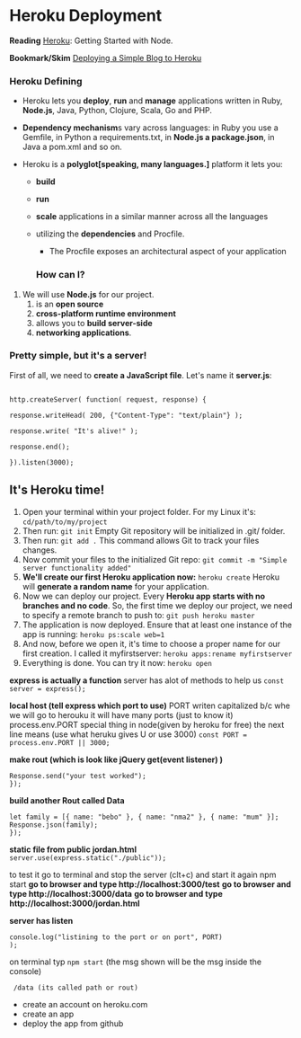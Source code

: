 # Heroku Deployment 

**Reading**
[Heroku](https://devcenter.heroku.com/articles/getting-started-with-nodejs): Getting Started with Node.

**Bookmark/Skim**
[Deploying a Simple Blog to Heroku](https://howtonode.org/deploy-blog-to-heroku)

### Heroku Defining 

- Heroku lets you **deploy**, **run** and **manage** applications written in Ruby, **Node.js**, Java, Python, Clojure, Scala, Go and PHP.
- **Dependency mechanism**s vary across languages: in Ruby you use a Gemfile, in Python a requirements.txt, in **Node.js a package.json**, in Java a pom.xml and so on.


- Heroku is a **polyglot[speaking, many languages.]** platform it lets you:
  - **build**
  - **run**
  - **scale** applications in a similar manner across all the languages
  - utilizing the **dependencies** and Procfile.
    - The Procfile exposes an architectural aspect of your application

    ### How can I?

1. We will use **Node.js** for our project.
   1. is an **open source**
   1. **cross-platform runtime environment**
   1. allows you to **build server-side**
   1. **networking applications**.

### Pretty simple, but it's a server!

First of all, we need to **create a JavaScript file**. Let's name it **server.js**:

```var http = require("http");

http.createServer( function( request, response) {

response.writeHead( 200, {"Content-Type": "text/plain"} );

response.write( "It's alive!" );

response.end();

}).listen(3000);

```

## It's Heroku time!

1. Open your terminal within your project folder. For my Linux it's:
   `cd/path/to/my/project`
1. Then run: `git init` Empty Git repository will be initialized in .git/ folder.
1. Then run: `git add .` This command allows Git to track your files changes.
1. Now commit your files to the initialized Git repo: `git commit -m "Simple server functionality added"`
1. **We'll create our first Heroku application now:**
   `heroku create`
   Heroku will **generate a random name** for your application.
1. Now we can deploy our project. Every **Heroku app starts with no branches and no code**. So, the first time we deploy our project, we need to specify a remote branch to push to:
   `git push heroku master`
1. The application is now deployed. Ensure that at least one instance of the app is running:
   `heroku ps:scale web=1`
1. And now, before we open it, it's time to choose a proper name for our first creation. I called it myfirstserver:
   `heroku apps:rename myfirstserver`
1. Everything is done. You can try it now:
   `heroku open`





**express is actually a function**
server has alot of methods to help us
`const server = express();`

**local host (tell express which port to use)**
PORT writen capitalized b/c whe we will go to herouku it will have many ports (just to know it)
process.env.PORT special thing in node(given by heroku for free)
the next line means (use what heruku gives U or use 3000)
`const PORT = process.env.PORT || 3000;`

**make rout (which is look like jQuery get(event listener) )**

```server.get("/test", (Request, Response) => {
Response.send("your test worked");
});
```

**build another Rout called Data**

```server.get("/data", (Request, Response) => {
let family = [{ name: "bebo" }, { name: "nma2" }, { name: "mum" }];
Response.json(family);
});
```

**static file from public jordan.html**
`server.use(express.static("./public"));`

to test it go to terminal and stop the server (clt+c) and start it again npm start
**go to browser and type http://localhost:3000/test**
**go to browser and type http://localhost:3000/data**
**go to browser and type http://localhost:3000/jordan.html**

**server has listen**

```server.listen(PORT, () =>
console.log("listining to the port or on port", PORT)
);
```

on terminal typ `npm start` (the msg shown will be the msg inside the console)

```http//localhost:3000/data(its called path or rout)
 /data (its called path or rout)
```



- create an account on heroku.com
- create an app
- deploy the app from github
